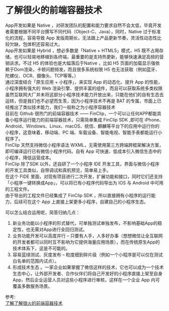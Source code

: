 # 了解很火的前端容器技术
App开发如果是 Native ，对研发团队的配置和能力要求自然不会太低，毕竟开发者需要根据不同平台撰写不同代码（Object-C、Java），同时，Native 过于标准化的流程，容易导致 App 发版周期长，无法跟上产品更新节奏，灵活性动态性比较欠缺，包体积还容易过大。  
App开发如果是 Hybrid ，想必多数是「Native + HTML5」模式，H5 既不占用存储，也可以轻易地移植到各终端，最重要的是支持热更新，能够快速满足高频的营销诉求。不过 H5 的体验也是大幅落后于Native ，比如 H5 页面的加载显示强依赖于Dom渲染，卡顿问题频发，而且很多系统权限 H5 也无法获取（例如蓝牙、陀螺仪、OCR、摄像头、TCP等等。）  
通过深度结合「原生应用 + 小程序」，来实现 App 的动态化、提升 App 的性能，小程序拥有强大的 Web 渲染引擎、提供丰富的组件，而且可以获取系统多类权限  
虽然互联网大厂并未将这部分小程序技术能力开放出来，只能在他们的自有生态去运转，但是我们也不必望而生羡，因为小程序技术不再是 BAT 的专属，市面上已经推出了类似技术能力，我们一般称之为小程序容器技术  
目前在 Github 很热门的前端容器技术 —— FinClip，一个可以让任何APP都能具备小程序运行能力的前端容器技术，只需简单集成  FinClip SDK ,即可在 iPhone、Android、Windows、Linux、macOS、统信、麒麟等平台下的应用中运行你的小程序，这意味着，移动端、PC 端、车载设备、智能电视、智能手表都能运行小程序了。  
FinClip 天然支持微信小程序语法 WXML，无需使用第三方跨端跨框架解决方案，即可编译运行已有微信小程序代码。自有 App 可快速、低成本引入微信生态中的小程序，降低运营成本。  
FinClip 除了SDK 以外，还自研了一个小程序 IDE 开发工具，界面与微信小程序的开发工具类似，自带调试和真机预览，简单易上手。  
在这个 FIDE 里面，对现有项目进行二次开发，扩展功能和接口，同时它们还支持「小程序一键转换成App」，可以将已有小程序代码导出为 IOS 与 Android 中可用的工程文件。  
由于导出的工程文件已经集成了  FinClip  SDK ，所以直接拥有小程序的运行能力，后续可在这个 App 上直接上架更多小程序，自建自己的小程序生态。  

可以怎么结合运用呢，简答归纳几点：  
1. 新业务功能以小程序的形式替代，可单独测试单独发布，不影响基础App的稳定性，也无需对App进行全回归测试。
2. 业务功能开发可以高度并行 – 只要有人手，人多好办事（想想微信让全互联网的开发者都可以同时互不影响为它提供海量应用场景），而在传统原生App的技术体系下，这是不可能的。
3. 容易蓝绿测试、灰度发布 – 粒度细到碎片级（例如一个小程序是可以仅在测试白名单的范围内试点）。
4. 形成技术生态 。一家企业如果掌握了微信这样的技术，它也可以成为一个技术生态中心，让外部开发者、合作伙伴们将自己开发好的小程序直接上架至自身 App，然后企业运营人员对这些小程序进行审核，这样在一个企业 App 内可覆盖多数服务场景。

参考:  
[了解了解很火的前端容器技术](https://mp.weixin.qq.com/s/4_1JIhEfLTwMxutM0Y_Ohg)

